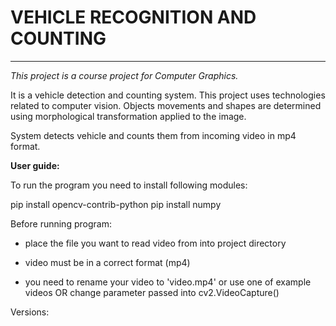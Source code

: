 # **VEHICLE RECOGNITION AND COUNTING**
______________________________________________________

_This project is a course project for Computer Graphics._

It is a vehicle detection and counting system. This project uses technologies related to computer vision. 
Objects movements and shapes are determined using morphological transformation applied to the image.

System detects vehicle and counts them from incoming video in mp4 format.

**User guide:**

To run the program you need to install following modules:

pip install opencv-contrib-python
pip install numpy

Before running program:

- place the file you want to read video from into project directory

- video must be in a correct format (mp4)

- you need to rename your video to 'video.mp4' or use one of example videos OR change parameter passed into cv2.VideoCapture()

Versions:





